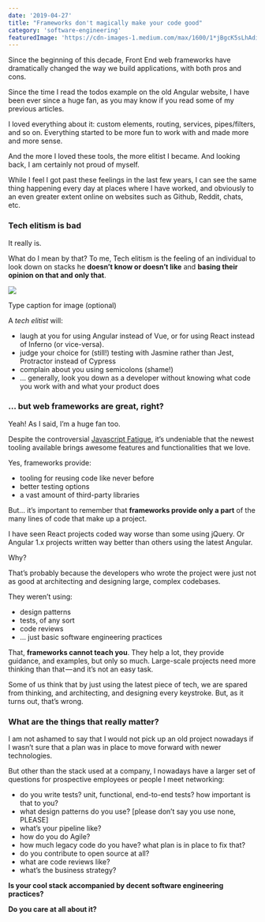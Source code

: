 ```yaml
---
date: '2019-04-27'
title: "Frameworks don't magically make your code good"
category: 'software-engineering'
featuredImage: 'https://cdn-images-1.medium.com/max/1600/1*jBgcK5sLhAdi6x85PKl02w.jpeg'
---
```


Since the beginning of this decade, Front End web frameworks have dramatically changed the way we build applications, with both pros and cons.

Since the time I read the todos example on the old Angular website, I have been ever since a huge fan, as you may know if you read some of my previous articles.

I loved everything about it: custom elements, routing, services, pipes/filters, and so on. Everything started to be more fun to work with and made more and more sense.

And the more I loved these tools, the more elitist I became. And looking back, I am certainly not proud of myself.

While I feel I got past these feelings in the last few years, I can see the same thing happening every day at places where I have worked, and obviously to an even greater extent online on websites such as Github, Reddit, chats, etc.

### Tech elitism is bad

It really is.

What do I mean by that? To me, Tech elitism is the feeling of an individual to look down on stacks he **doesn’t know or doesn’t like** and **basing their opinion on that and only that**.

![](https://cdn-images-1.medium.com/max/1600/1*w2kxwb78swTjKy6ffVVxLQ.jpeg)

Type caption for image (optional)  

A _tech elitist_ will:

*   laugh at you for using Angular instead of Vue, or for using React instead of Inferno (or vice-versa). 
*   judge your choice for (still!) testing with Jasmine rather than Jest, Protractor instead of Cypress
*   complain about you using semicolons (shame!)
*   … generally, look you down as a developer without knowing what code you work with and what your product does

### … but web frameworks are great, right?

Yeah! As I said, I’m a huge fan too. 

Despite the controversial [Javascript Fatigue](https://medium.com/@ericclemmons/javascript-fatigue-48d4011b6fc4), it’s undeniable that the newest tooling available brings awesome features and functionalities that we love. 

Yes, frameworks provide:

*   tooling for reusing code like never before
*   better testing options
*   a vast amount of third-party libraries

But… it’s important to remember that **frameworks provide only a part** of the many lines of code that make up a project.

I have seen React projects coded way worse than some using jQuery. Or Angular 1.x projects written way better than others using the latest Angular.

Why? 

That’s probably because the developers who wrote the project were just not as good at architecting and designing large, complex codebases. 

They weren’t using:

*   design patterns
*   tests, of any sort
*   code reviews
*   … just basic software engineering practices

That, **frameworks cannot teach you**. They help a lot, they provide guidance, and examples, but only so much. Large-scale projects need more thinking than that — and it’s not an easy task.

Some of us think that by just using the latest piece of tech, we are spared from thinking, and architecting, and designing every keystroke. But, as it turns out, that’s wrong.

### What are the things that really matter?

I am not ashamed to say that I would not pick up an old project nowadays if I wasn’t sure that a plan was in place to move forward with newer technologies.

But other than the stack used at a company, I nowadays have a larger set of questions for prospective employees or people I meet networking:

*   do you write tests? unit, functional, end-to-end tests? how important is that to you?
*   what design patterns do you use? \[please don’t say you use none, PLEASE\]
*   what’s your pipeline like?
*   how do you do Agile?
*   how much legacy code do you have? what plan is in place to fix that?
*   do you contribute to open source at all?
*   what are code reviews like?
*   what’s the business strategy?

**Is your cool stack accompanied by decent software engineering practices?**

**Do you care at all about it?**
